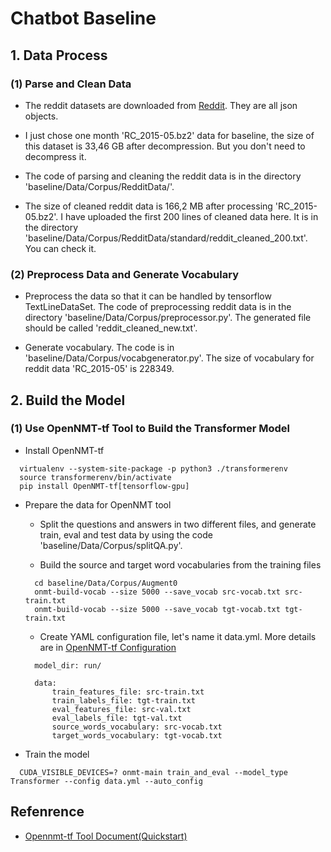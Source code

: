 # Chatbot Baseline

## 1. Data Process

### (1) Parse and Clean Data

- The reddit datasets are downloaded from [Reddit](http://files.pushshift.io/reddit/comments/). They are all json objects.

- I just chose one month 'RC_2015-05.bz2' data for baseline, the size of this dataset is 33,46 GB after decompression. But you don't need to decompress it.

- The code of parsing and cleaning the reddit data is in the directory 'baseline/Data/Corpus/RedditData/'.

- The size of cleaned reddit data is 166,2 MB after processing 'RC_2015-05.bz2'. I have uploaded the first 200 lines of cleaned data here. It is in the directory 'baseline/Data/Corpus/RedditData/standard/reddit_cleaned_200.txt'. You can check it.

### (2) Preprocess Data and Generate Vocabulary

- Preprocess the data so that it can be handled by tensorflow TextLineDataSet. The code of preprocessing reddit data is in the directory 'baseline/Data/Corpus/preprocessor.py'. The generated file should be called 'reddit_cleaned_new.txt'.

- Generate vocabulary. The code is in 'baseline/Data/Corpus/vocabgenerator.py'. The size of vocabulary for reddit data 'RC_2015-05' is 228349.

## 2. Build the Model

### (1) Use OpenNMT-tf Tool to Build the Transformer Model

- Install OpenNMT-tf
```linux
  virtualenv --system-site-package -p python3 ./transformerenv
  source transformerenv/bin/activate
  pip install OpenNMT-tf[tensorflow-gpu]
```

- Prepare the data for OpenNMT tool
  - Split the questions and answers in two different files, and generate train, eval and test data by using the code 'baseline/Data/Corpus/splitQA.py'.

  - Build the source and target word vocabularies from the training files
  ```linux
    cd baseline/Data/Corpus/Augment0
    onmt-build-vocab --size 5000 --save_vocab src-vocab.txt src-train.txt
    onmt-build-vocab --size 5000 --save_vocab tgt-vocab.txt tgt-train.txt
  ```

  - Create YAML configuration file, let's name it data.yml. More details are in [OpenNMT-tf Configuration](http://opennmt.net/OpenNMT-tf/configuration_reference.html)
  ```linux
    model_dir: run/

    data:
    	train_features_file: src-train.txt
    	train_labels_file: tgt-train.txt
    	eval_features_file: src-val.txt
    	eval_labels_file: tgt-val.txt
    	source_words_vocabulary: src-vocab.txt
    	target_words_vocabulary: tgt-vocab.txt
  ```

- Train the model
```linux
  CUDA_VISIBLE_DEVICES=? onmt-main train_and_eval --model_type Transformer --config data.yml --auto_config
```


## Refenrence
- [Opennmt-tf Tool Document(Quickstart)](http://opennmt.net/OpenNMT-tf/quickstart.html)